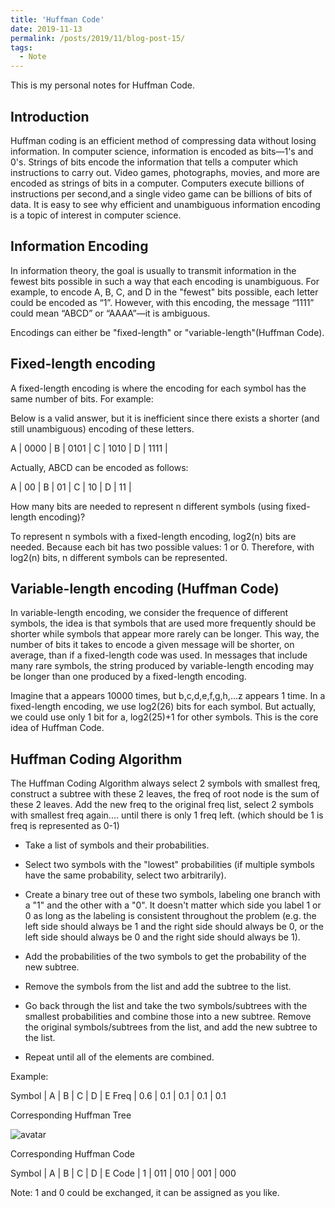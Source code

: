 ```yaml
---
title: 'Huffman Code'
date: 2019-11-13
permalink: /posts/2019/11/blog-post-15/
tags:
  - Note
---
```


This is my personal notes for Huffman Code.


Introduction
------
Huffman coding is an efficient method of compressing data without losing information. In computer science, information is encoded as bits—1's and 0's. Strings of bits encode the information that tells a computer which instructions to carry out. Video games, photographs, movies, and more are encoded as strings of bits in a computer. Computers execute billions of instructions per second,and a single video game can be billions of bits of data. It is easy to see why efficient and unambiguous information encoding is a topic of interest in computer science.

Information Encoding
------
In information theory, the goal is usually to transmit information in the fewest bits possible in such a way that each encoding is unambiguous. For example, to encode A, B, C, and D in the "fewest" bits possible, each letter could be encoded as “1”. However, with this encoding, the message “1111” could mean “ABCD” or “AAAA”—it is ambiguous.

Encodings can either be "fixed-length" or "variable-length"(Huffman Code).

Fixed-length encoding
------
A fixed-length encoding is where the encoding for each symbol has the same number of bits. For example:

Below is a valid answer, but it is inefficient since there exists a shorter (and still unambiguous) encoding of these letters.  

A | 0000 |
B | 0101 |
C | 1010 |
D | 1111 |

Actually, ABCD can be encoded as follows:  

A | 00 |
B | 01 |
C | 10 |
D | 11 |

How many bits are needed to represent n different symbols (using fixed-length encoding)?

To represent n symbols with a fixed-length encoding, log2(n) bits are needed. Because each bit has two possible values: 1 or 0. Therefore, with log2(n) bits, n different symbols can be represented.


Variable-length encoding (Huffman Code)
------
In variable-length encoding, we consider the frequence of different symbols, the idea is that symbols that are used more frequently should be shorter while symbols that appear more rarely can be longer. This way, the number of bits it takes to encode a given message will be shorter, on average, than if a fixed-length code was used. In messages that include many rare symbols, the string produced by variable-length encoding may be longer than one produced by a fixed-length encoding.

Imagine that a appears 10000 times, but b,c,d,e,f,g,h,...z appears 1 time. In a fixed-length encoding, we use log2(26) bits for each symbol. But actually, we could use only 1 bit for a, log2(25)+1 for other symbols. This is the core idea of Huffman Code.


Huffman Coding Algorithm
------
The Huffman Coding Algorithm always select 2 symbols with smallest freq, construct a subtree with these 2 leaves, the freq of root node is the sum of these 2 leaves. Add the new freq to the original freq list, select 2 symbols with smallest freq again....
until there is only 1 freq left. (which should be 1 is freq is represented as 0-1)

* Take a list of symbols and their probabilities.

* Select two symbols with the "lowest" probabilities (if multiple symbols have the same probability, select two arbitrarily).

* Create a binary tree out of these two symbols, labeling one branch​ with a "1" and the other with a "0". It doesn't matter which side you label 1 or 0 as long as the labeling is consistent throughout the problem (e.g. the left side should always be 1 and the right side should always be 0, or the left side should always be 0 and the right side should always be 1).

* Add the probabilities of the two symbols to get the probability of the new subtree.

* Remove the symbols from the list and add the subtree to the list.

* Go back through the list and take the two symbols/subtrees with the smallest probabilities and combine those into a new subtree. Remove the original symbols/subtrees from the list, and add the new subtree to the list.

* Repeat until all of the elements are combined.

Example:  

Symbol | A | B | C | D | E 
Freq | 0.6 | 0.1 | 0.1 | 0.1 | 0.1

Corresponding Huffman Tree  

![avatar](https://ds055uzetaobb.cloudfront.net/brioche/uploads/4K2rTMlnM8-tree3.png?width=1200)

Corresponding Huffman Code  

Symbol | A | B | C | D | E 
Code | 1 | 011 | 010 | 001 | 000

Note: 1 and 0 could be exchanged, it can be assigned as you like.
